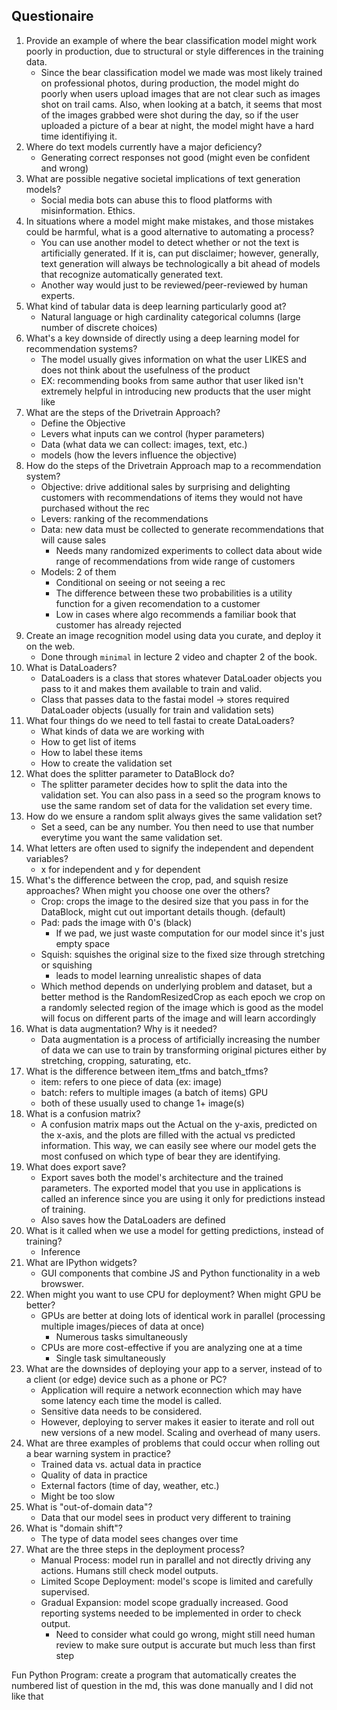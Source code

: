 ## Questionaire
1. Provide an example of where the bear classification model might work poorly in production, due to structural or style differences in the training data.
    - Since the bear classification model we made was most likely trained on professional photos, during production, the model might do poorly when users upload images that are not clear such as images shot on trail cams. Also, when looking at a batch, it seems that most of the images grabbed were shot during the day, so if the user uploaded a picture of a bear at night, the model might have a hard time identifiying it.
2. Where do text models currently have a major deficiency?
    - Generating correct responses not good (might even be confident and wrong)
3. What are possible negative societal implications of text generation models?
    - Social media bots can abuse this to flood platforms with misinformation. Ethics.
4. In situations where a model might make mistakes, and those mistakes could be harmful, what is a good alternative to automating a process?
    - You can use another model to detect whether or not the text is artificially generated. If it is, can put disclaimer; however, generally, text generation will always be technologically a bit ahead of models that recognize automatically generated text.
    - Another way would just to be reviewed/peer-reviewed by human experts.
5. What kind of tabular data is deep learning particularly good at?
    - Natural language or high cardinality categorical columns (large number of discrete choices)
6. What's a key downside of directly using a deep learning model for recommendation systems?
    - The model usually gives information on what the user LIKES and does not think about the usefulness of the product
    - EX: recommending books from same author that user liked isn't extremely helpful in introducing new products that the user might like
7. What are the steps of the Drivetrain Approach?
    - Define the Objective
    - Levers what inputs can we control (hyper parameters)
    - Data (what data we can collect: images, text, etc.)
    - models (how the levers influence the objective)
8. How do the steps of the Drivetrain Approach map to a recommendation system?
    - Objective: drive additional sales by surprising and delighting customers with recommendations of items they would not have purchased without the rec
    - Levers: ranking of the recommendations
    - Data: new data must be collected to generate recommendations that will cause sales
        - Needs many randomized experiments to collect data about wide range of recommendations from wide range of customers
    - Models: 2 of them
        - Conditional on seeing or not seeing a rec
        - The difference between these two probabilities is a utility function for a given recomendation to a customer
        - Low in cases where algo recommends a familiar book that customer has already rejected 
9. Create an image recognition model using data you curate, and deploy it on the web.
    - Done through ```minimal``` in lecture 2 video and chapter 2 of the book.
10. What is DataLoaders?
    - DataLoaders is a class that stores whatever DataLoader objects you pass to it and makes them available to train and valid.
    - Class that passes data to the fastai model -> stores required DataLoader objects (usually for train and validation sets)
11. What four things do we need to tell fastai to create DataLoaders?
    - What kinds of data we are working with
    - How to get list of items
    - How to label these items
    - How to create the validation set
12. What does the splitter parameter to DataBlock do?
    - The splitter parameter decides how to split the data into the validation set. You can also pass in a seed so the program knows to use the same random set of data for the validation set every time.
13. How do we ensure a random split always gives the same validation set?
    - Set a seed, can be any number. You then need to use that number everytime you want the same validation set.
14. What letters are often used to signify the independent and dependent variables?
    - x for independent and y for dependent
15. What's the difference between the crop, pad, and squish resize approaches? When might you choose one over the others?
    - Crop: crops the image to the desired size that you pass in for the DataBlock, might cut out important details though. (default)
    - Pad: pads the image with 0's (black)
        - If we pad, we just waste computation for our model since it's just empty space
    - Squish: squishes the original size to the fixed size through stretching or squishing
        - leads to model learning unrealistic shapes of data
    - Which method depends on underlying problem and dataset, but a better method is the RandomResizedCrop as each epoch we crop on a randomly selected region of the image which is good as the model will focus on different parts of the image and will learn accordingly
16. What is data augmentation? Why is it needed?
    - Data augmentation is a process of artificially increasing the number of data we can use to train by transforming original pictures either by stretching, cropping, saturating, etc.
17. What is the difference between item_tfms and batch_tfms?
    - item: refers to one piece of data (ex: image)
    - batch: refers to multiple images (a batch of items) GPU
    - both of these usually used to change 1+ image(s)
18. What is a confusion matrix?
    - A confusion matrix maps out the Actual on the y-axis, predicted on the x-axis, and the plots are filled with the actual vs predicted information. This way, we can easily see where our model gets the most confused on which type of bear they are identifying.
19. What does export save?
    - Export saves both the model's architecture and the trained parameters. The exported model that you use in applications is called an inference since you are using it only for predictions instead of training.
    - Also saves how the DataLoaders are defined
20. What is it called when we use a model for getting predictions, instead of training?
    - Inference
21. What are IPython widgets?
    - GUI components that combine JS and Python functionality in a web browswer.
22. When might you want to use CPU for deployment? When might GPU be better?
    - GPUs are better at doing lots of identical work in parallel (processing multiple images/pieces of data at once)
        - Numerous tasks simultaneously
    - CPUs are more cost-effective if you are analyzing one at a time
        - Single task simultaneously
23. What are the downsides of deploying your app to a server, instead of to a client (or edge) device such as a phone or PC?
    - Application will require a network econnection which may have some latency each time the model is called.
    - Sensitive data needs to be considered.
    - However, deploying to server makes it easier to iterate and roll out new versions of a new model.
    Scaling and overhead of many users.
24. What are three examples of problems that could occur when rolling out a bear warning system in practice?
    - Trained data vs. actual data in practice
    - Quality of data in practice
    - External factors (time of day, weather, etc.)
    - Might be too slow
25. What is "out-of-domain data"?
    - Data that our model sees in product very different to training
26. What is "domain shift"?
    - The type of data model sees changes over time
27. What are the three steps in the deployment process?
    - Manual Process: model run in parallel and not directly driving any actions. Humans still check model outputs.
    - Limited Scope Deployment: model's scope is limited and carefully supervised.
    - Gradual Expansion: model scope gradually increased. Good reporting systems needed to be implemented in order to check output. 
        - Need to consider what could go wrong, might still need human review to make sure output is accurate but much less than first step

Fun Python Program: create a program that automatically creates the numbered list of question in the md, this was done manually and I did not like that